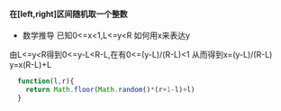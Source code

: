 #### 在[left,right]区间随机取一个整数
+ 数学推导 已知0<=x<1,L<=y<R 如何用x来表达y

由L<=y<R得到0<=y-L<R-L,在有0<=(y-L)/(R-L)<1
从而得到x=(y-L)/(R-L) y=x(R-L)+L
```js
  function(l,r){
    return Math.floor(Math.random()*(r+1-l)+l) 
  }

```